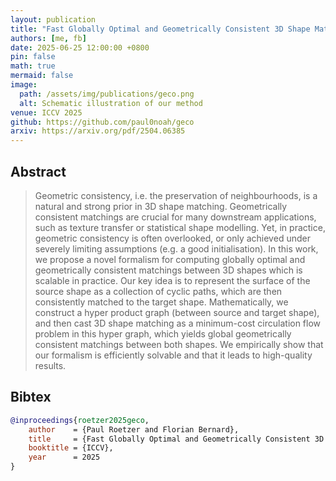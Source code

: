 ```yaml
---
layout: publication
title: "Fast Globally Optimal and Geometrically Consistent 3D Shape Matching"
authors: [me, fb]
date: 2025-06-25 12:00:00 +0800
pin: false
math: true
mermaid: false
image:
  path: /assets/img/publications/geco.png
  alt: Schematic illustration of our method
venue: ICCV 2025
github: https://github.com/paul0noah/geco
arxiv: https://arxiv.org/pdf/2504.06385
---
```


## Abstract

> Geometric consistency, i.e. the preservation of neighbourhoods, is a natural and strong prior in 3D shape matching. Geometrically consistent matchings are crucial for many downstream applications, such as texture transfer or statistical shape modelling. Yet, in practice, geometric consistency is often overlooked, or only achieved under severely limiting assumptions (e.g. a good initialisation). In this work, we propose a novel formalism for computing globally optimal and geometrically consistent matchings between 3D shapes which is scalable in practice. Our key idea is to represent the surface of the source shape as a collection of cyclic paths, which are then consistently matched to the target shape. Mathematically, we construct a hyper product graph (between source and target shape), and then cast 3D shape matching as a minimum-cost circulation flow problem in this hyper graph, which yields global geometrically consistent matchings between both shapes. We empirically show that our formalism is efficiently solvable and that it leads to high-quality results.


## Bibtex
```bibtex
@inproceedings{roetzer2025geco,
    author    = {Paul Roetzer and Florian Bernard},
    title     = {Fast Globally Optimal and Geometrically Consistent 3D Shape Matching},
    booktitle = {ICCV},
    year      = 2025
}
```
